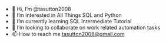 - 👋 Hi, I’m @tasutton2008
- 👀 I’m interested in All Things SQL and Python
- 🌱 I’m currently learning SQL Intermediate Tutorial
- 💞️ I’m looking to collaborate on work related automation tasks
- 📫 How to reach me tasutton2008@gmail.com

<!---
tasutton2008/tasutton2008 is a ✨ special ✨ repository because its `README.md` (this file) appears on your GitHub profile.
You can click the Preview link to take a look at your changes.
--->
